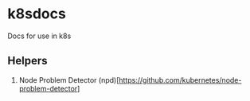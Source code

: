 # k8sdocs
Docs for use in k8s

## Helpers 
1. Node Problem Detector  (npd)[https://github.com/kubernetes/node-problem-detector]

